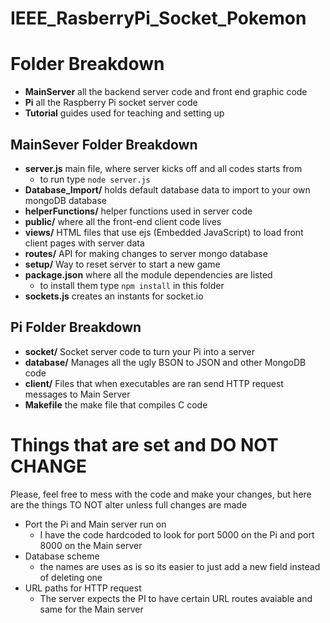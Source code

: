 # IEEE_RasberryPi_Socket_Pokemon

# Folder Breakdown

- **MainServer** all the backend server code and front end graphic code
- **Pi** all the Raspberry Pi socket server code
- **Tutorial** guides used for teaching and setting up

## MainSever Folder Breakdown

- **server.js** main file, where server kicks off and all codes starts from
  - to run type ```node server.js```
- **Database_Import/** holds default database data to import to your own mongoDB database
- **helperFunctions/** helper functions used in server code
- **public/** where all the front-end client code lives
- **views/** HTML files that use ejs (Embedded JavaScript) to load front client pages with server data
- **routes/** API for making changes to server mongo database
- **setup/** Way to reset server to start a new game
- **package.json** where all the module dependencies are listed
  - to install them type ```npm install``` in this folder
- **sockets.js** creates an instants for socket.io

## Pi Folder Breakdown

- **socket/** Socket server code to turn your Pi into a server
- **database/** Manages all the ugly BSON to JSON and other MongoDB code
- **client/** Files that when executables are ran send HTTP request messages to Main Server
- **Makefile** the make file that compiles C code

# Things that are set and DO NOT CHANGE
Please, feel free to mess with the code and make your changes, but here are the things TO NOT alter unless full changes are made

- Port the Pi and Main server run on
  - I have the code hardcoded to look for port 5000 on the Pi and port 8000 on the Main server
- Database scheme
  - the names are uses as is so its easier to just add a new field instead of deleting one
- URL paths for HTTP request
  - The server expects the PI to have certain URL routes avaiable and same for the Main server
